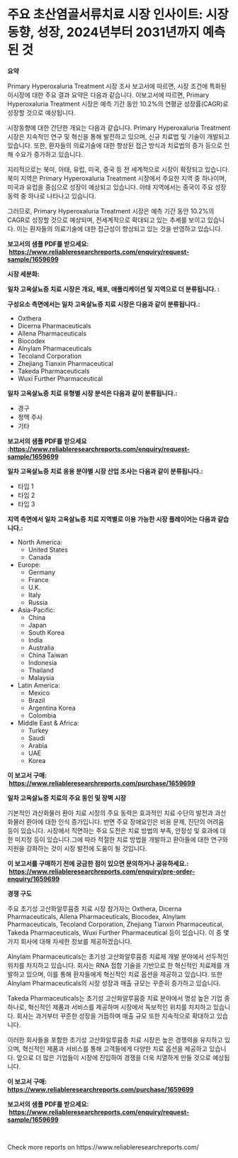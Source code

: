 <p><h1>주요 초산염골서류치료 시장 인사이트: 시장동향, 성장, 2024년부터 2031년까지 예측된 것</h1></p><p><strong>요약</strong></p>
<p><p>Primary Hyperoxaluria Treatment 시장 조사 보고서에 따르면, 시장 조건에 특화된 이시장에 대한 주요 결과 요약은 다음과 같습니다. 이보고서에 따르면, Primary Hyperoxaluria Treatment 시장은 예측 기간 동안 10.2%의 연평균 성장률(CAGR)로 성장할 것으로 예상됩니다.</p><p>시장동향에 대한 간단한 개요는 다음과 같습니다. Primary Hyperoxaluria Treatment 시장은 지속적인 연구 및 혁신을 통해 발전하고 있으며, 신규 치료법 및 기술이 개발되고 있습니다. 또한, 환자들의 의료기술에 대한 향상된 접근 방식과 치료법의 증가 등으로 인해 수요가 증가하고 있습니다.</p><p>지리적으로는 북미, 아태, 유럽, 미국, 중국 등 전 세계적으로 시장이 확장되고 있습니다. 북미 지역은 Primary Hyperoxaluria Treatment 시장에서 주요한 지역 중 하나이며, 미국과 유럽을 중심으로 성장이 예상되고 있습니다. 아태 지역에서는 중국이 주요 성장 동력 중 하나로 나타나고 있습니다.</p><p>그러므로, Primary Hyperoxaluria Treatment 시장은 예측 기간 동안 10.2%의 CAGR로 성장할 것으로 예상되며, 전세계적으로 확대되고 있는 추세를 보이고 있습니다. 이는 환자들의 의료기술에 대한 접근성이 향상되고 있는 것을 반영하고 있습니다.</p></p>
<p><strong>보고서의 샘플 PDF를 받으세요: &nbsp;<a href="https://www.reliableresearchreports.com/enquiry/request-sample/1659699">https://www.reliableresearchreports.com/enquiry/request-sample/1659699</a></strong></p>
<p><strong>시장 세분화:</strong></p>
<p><strong> 일차 고옥살뇨증 치료 시장은 개요, 배포, 애플리케이션 및 지역으로 더 분류됩니다. :</strong></p>
<p><strong>구성요소 측면에서는 일차 고옥살뇨증 치료 시장은 다음과 같이 분류됩니다.:</strong></p>
<p><ul><li>Oxthera</li><li>Dicerna Pharmaceuticals</li><li>Allena Pharmaceuticals</li><li>Biocodex</li><li>Alnylam Pharmaceuticals</li><li>Tecoland Corporation</li><li>Zhejiang Tianxin Pharmaceutical</li><li>Takeda Pharmaceuticals</li><li>Wuxi Further Pharmaceutical</li></ul></p>
<p><strong> 일차 고옥살뇨증 치료 유형별 시장 분석은 다음과 같이 분류됩니다.:</strong></p>
<p><ul><li>경구</li><li>정맥 주사</li><li>기타</li></ul></p>
<p><strong>보고서의 샘플 PDF를 받으세요 :<a href="https://www.reliableresearchreports.com/enquiry/request-sample/1659699">https://www.reliableresearchreports.com/enquiry/request-sample/1659699</a></strong></p>
<p><strong> 일차 고옥살뇨증 치료 응용 분야별 시장 산업 조사는 다음과 같이 분류됩니다.:</strong></p>
<p><ul><li>타입 1</li><li>타입 2</li><li>타입 3</li></ul></p>
<p><strong>지역 측면에서 일차 고옥살뇨증 치료 지역별로 이용 가능한 시장 플레이어는 다음과 같습니다.:</strong></p>
<p><ul>
    <li>
        North America:
        <ul>
            <li>United States</li>
            <li>Canada</li>
        </ul>
    </li>
    <li>
        Europe:
        <ul>
            <li>Germany</li>
            <li>France</li>
            <li>U.K.</li>
            <li>Italy</li>
            <li>Russia</li>
        </ul>
    </li>
    <li>
        Asia-Pacific:
        <ul>
            <li>China</li>
            <li>Japan</li>
            <li>South Korea</li>
            <li>India</li>
            <li>Australia</li>
            <li>China Taiwan</li>
            <li>Indonesia</li>
            <li>Thailand</li>
            <li>Malaysia</li>
        </ul>
    </li>
    <li>
        Latin America:
        <ul>
            <li>Mexico</li>
            <li>Brazil</li>
            <li>Argentina Korea</li>
            <li>Colombia</li>
        </ul>
    </li>
    <li>
        Middle East & Africa:
        <ul>
            <li>Turkey</li>
            <li>Saudi</li>
            <li>Arabia</li>
            <li>UAE</li>
            <li>Korea</li>
        </ul>
    </li>
    </ul></p>
<p><strong>이 보고서 구매: &nbsp;<a href="https://www.reliableresearchreports.com/purchase/1659699">https://www.reliableresearchreports.com/purchase/1659699</a></strong></p>
<p><strong>일차 고옥살뇨증 치료의 주요 동인 및 장벽 시장</strong></p>
<p><p>기본적인 과산화물러 환아 치료 시장의 주요 동력은 효과적인 치료 수단의 발전과 과산화물러 환아에 대한 인식 증가입니다. 반면 주요 장애요인은 비용 문제, 진단의 어려움 등이 있습니다. 시장에서 직면하는 주요 도전은 치료 방법의 부족, 안정성 및 효과에 대한 미지정 등이 있습니다.그에 따라 적절한 치료 방법을 개발하고 환아들에 대한 연구와 지원을 강화하는 것이 시장 발전에 도움이 될 것입니다.</p></p>
<p><strong>이 보고서를 구매하기 전에 궁금한 점이 있으면 문의하거나 공유하세요.: &nbsp;<a href="https://www.reliableresearchreports.com/enquiry/pre-order-enquiry/1659699">https://www.reliableresearchreports.com/enquiry/pre-order-enquiry/1659699</a></strong></p>
<p><strong>경쟁 구도</strong></p>
<p><p>주요 초기성 고산화알루뮴증 치료 시장 참가자는 Oxthera, Dicerna Pharmaceuticals, Allena Pharmaceuticals, Biocodex, Alnylam Pharmaceuticals, Tecoland Corporation, Zhejiang Tianxin Pharmaceutical, Takeda Pharmaceuticals, Wuxi Further Pharmaceutical 등이 있습니다. 이 중 몇 가지 회사에 대해 자세한 정보를 제공하겠습니다.</p><p>Alnylam Pharmaceuticals는 초기성 고산화알루뮴증 치료제 개발 분야에서 선두적인 위치를 차지하고 있습니다. 회사는 RNA 접합 기술을 기반으로 한 혁신적인 치료제를 개발하고 있으며, 이를 통해 환자들에게 혁신적인 치료 옵션을 제공하고 있습니다. 또한 Alnylam Pharmaceuticals의 시장 성장과 매출 규모는 꾸준히 증가하고 있습니다.</p><p>Takeda Pharmaceuticals는 초기성 고산화알루뮴증 치료 분야에서 명성 높은 기업 중 하나로, 혁신적인 제품과 서비스를 제공하며 시장에서 독보적인 위치를 차지하고 있습니다. 회사는 과거부터 꾸준한 성장을 거듭하며 매출 규모 또한 지속적으로 확대하고 있습니다.</p><p>이러한 회사들을 포함한 초기성 고산화알루뮴증 치료 시장은 높은 경쟁력을 유지하고 있으며, 혁신적인 제품과 서비스를 통해 고객들에게 다양한 치료 옵션을 제공하고 있습니다. 앞으로 더 많은 기업들이 시장에 진입하여 경쟁을 더욱 치열하게 만들 것으로 예상됩니다.</p></p>
<p><strong>이 보고서 구매: &nbsp; <a href="https://www.reliableresearchreports.com/purchase/1659699">https://www.reliableresearchreports.com/purchase/1659699</a></strong></p>
<p><strong>보고서의 샘플 PDF를 받으세요: &nbsp;<a href="https://www.reliableresearchreports.com/enquiry/request-sample/1659699">https://www.reliableresearchreports.com/enquiry/request-sample/1659699</a></strong><strong></strong></p>
<p>&nbsp;</p>
<p>Check more reports on https://www.reliableresearchreports.com/</p>